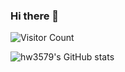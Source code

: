 ### Hi there 👋

![Visitor Count](https://profile-counter.glitch.me/hw3579/count.svg)

![hw3579's GitHub stats](https://github-readme-stats.vercel.app/api?username=hw3579&show_icons=true&theme=radical)






<!--
**hw3579/hw3579** is a ✨ _special_ ✨ repository because its `README.md` (this file) appears on your GitHub profile.

Here are some ideas to get you started:

- 🔭 I’m currently working on ...
- 🌱 I’m currently learning ...
- 👯 I’m looking to collaborate on ...
- 🤔 I’m looking for help with ...
- 💬 Ask me about ...
- 📫 How to reach me: ...
- 😄 Pronouns: ...
- ⚡ Fun fact: ...
-->
